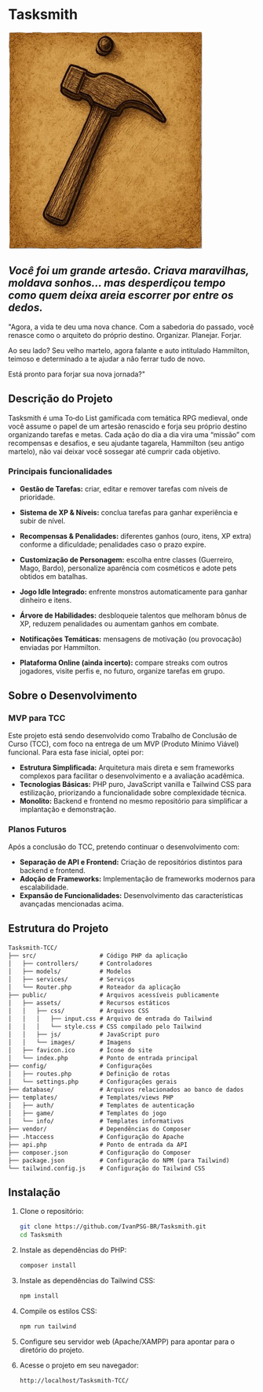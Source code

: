 
# Tasksmith

![Logomarca Tasksmith](https://github.com/IvanPSG-BR/Tasksmith/blob/main/public/assets/images/logomarca.jpg)


## *Você foi um grande artesão. Criava maravilhas, moldava sonhos... mas desperdiçou tempo como quem deixa areia escorrer por entre os dedos.*

"Agora, a vida te deu uma nova chance. Com a sabedoria do passado, você renasce como o arquiteto do próprio destino.
Organizar. Planejar. Forjar.

Ao seu lado?  Seu velho martelo, agora falante e auto intitulado Hammilton, teimoso e determinado a te ajudar a não ferrar tudo de novo.

Está pronto para forjar sua nova jornada?"

## Descrição do Projeto
Tasksmith é uma To‑do List gamificada com temática RPG medieval, onde você assume o papel de um artesão renascido e forja seu próprio destino organizando tarefas e metas. Cada ação do dia a dia vira uma “missão” com recompensas e desafios, e seu ajudante tagarela, Hammilton (seu antigo martelo), não vai deixar você sossegar até cumprir cada objetivo.

### Principais funcionalidades

- **Gestão de Tarefas:** criar, editar e remover tarefas com níveis de prioridade.

- **Sistema de XP & Níveis:** conclua tarefas para ganhar experiência e subir de nível.

- **Recompensas & Penalidades:** diferentes ganhos (ouro, itens, XP extra) conforme a dificuldade; penalidades caso o prazo expire.

- **Customização de Personagem:** escolha entre classes (Guerreiro, Mago, Bardo), personalize aparência com cosméticos e adote pets obtidos em batalhas.

- **Jogo Idle Integrado:** enfrente monstros automaticamente para ganhar dinheiro e itens.

- **Árvore de Habilidades:** desbloqueie talentos que melhoram bônus de XP, reduzem penalidades ou aumentam ganhos em combate.

- **Notificações Temáticas:** mensagens de motivação (ou provocação) enviadas por Hammilton.

- **Plataforma Online (ainda incerto):** compare streaks com outros jogadores, visite perfis e, no futuro, organize tarefas em grupo.

## Sobre o Desenvolvimento

### MVP para TCC
Este projeto está sendo desenvolvido como Trabalho de Conclusão de Curso (TCC), com foco na entrega de um MVP (Produto Mínimo Viável) funcional. Para esta fase inicial, optei por:

- **Estrutura Simplificada:** Arquitetura mais direta e sem frameworks complexos para facilitar o desenvolvimento e a avaliação acadêmica.
- **Tecnologias Básicas:** PHP puro, JavaScript vanilla e Tailwind CSS para estilização, priorizando a funcionalidade sobre complexidade técnica.
- **Monolito:** Backend e frontend no mesmo repositório para simplificar a implantação e demonstração.

### Planos Futuros
Após a conclusão do TCC, pretendo continuar o desenvolvimento com:

- **Separação de API e Frontend:** Criação de repositórios distintos para backend e frontend.
- **Adoção de Frameworks:** Implementação de frameworks modernos para escalabilidade.
- **Expansão de Funcionalidades:** Desenvolvimento das características avançadas mencionadas acima.

## Estrutura do Projeto

```
Tasksmith-TCC/
├── src/                  # Código PHP da aplicação
│   ├── controllers/      # Controladores
│   ├── models/           # Modelos
│   ├── services/         # Serviços
│   └── Router.php        # Roteador da aplicação
├── public/               # Arquivos acessíveis publicamente
│   ├── assets/           # Recursos estáticos
│   │   ├── css/          # Arquivos CSS
│   │   │   ├── input.css # Arquivo de entrada do Tailwind
│   │   │   └── style.css # CSS compilado pelo Tailwind
│   │   ├── js/           # JavaScript puro
│   │   └── images/       # Imagens
│   ├── favicon.ico       # Ícone do site
│   └── index.php         # Ponto de entrada principal
├── config/               # Configurações
│   ├── routes.php        # Definição de rotas
│   └── settings.php      # Configurações gerais
├── database/             # Arquivos relacionados ao banco de dados
├── templates/            # Templates/views PHP
│   ├── auth/             # Templates de autenticação
│   ├── game/             # Templates do jogo
│   └── info/             # Templates informativos
├── vendor/               # Dependências do Composer
├── .htaccess             # Configuração do Apache
├── api.php               # Ponto de entrada da API
├── composer.json         # Configuração do Composer
├── package.json          # Configuração do NPM (para Tailwind)
└── tailwind.config.js    # Configuração do Tailwind CSS
```

## Instalação

1. Clone o repositório:
   ```bash
   git clone https://github.com/IvanPSG-BR/Tasksmith.git
   cd Tasksmith
   ```

2. Instale as dependências do PHP:
   ```bash
   composer install
   ```

3. Instale as dependências do Tailwind CSS:
   ```bash
   npm install
   ```

4. Compile os estilos CSS:
   ```bash
   npm run tailwind
   ```

5. Configure seu servidor web (Apache/XAMPP) para apontar para o diretório do projeto.

6. Acesse o projeto em seu navegador:
   ```
   http://localhost/Tasksmith-TCC/
   ```
